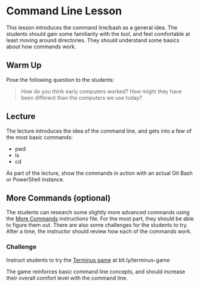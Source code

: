 # Command Line Lesson
This lesson introduces the command line/bash as a general idea. The students should gain some familiarity with the tool, and feel comfortable at least moving around directories. They should understand some basics about how commands work.

## Warm Up
Pose the following question to the students:
>How do you think early computers worked? How might they have been different than the computers we use today?

## Lecture
The lecture introduces the idea of the command line, and gets into a few of the most basic commands:
- pwd
- ls
- cd

As part of the lecture, show the commands in action with an actual Git Bash or PowerShell instance.

## More Commands (optional)
The students can research some slightly more advanced commands using the [More Commands](MoreCommands.md) instructions file. For the most part, they should be able to figure them out. There are also some challenges for the students to try. After a time, the instructor should review how each of the commands work.

### Challenge
Instruct students to try the [Terminus game](http://web.mit.edu/mprat/Public/web/Terminus/Web/main.html) at bit.ly/terminus-game

The game reinforces basic command line concepts, and should increase their overall comfort level with the command line.
